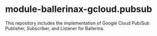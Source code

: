 # module-ballerinax-gcloud.pubsub
This repository includes the implementation of Google Cloud Pub/Sub Publisher, Subscriber, and Listener for Ballerina.
